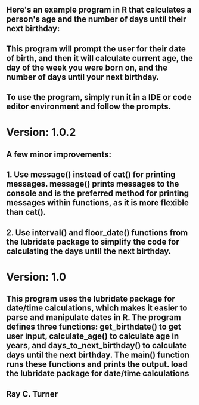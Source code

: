 ## Here's an example program in R that calculates a person's age and the number of days until their next birthday:

## This program will prompt the user for their date of birth, and then it will calculate current age, the day of the week you were born on, and the number of days until your next birthday.

## To use the program, simply run it in a IDE or code editor environment and follow the prompts.

# Version: 1.0.2
## A few minor improvements: 
## 1. Use message() instead of cat() for printing messages. message() prints messages to the console and is the preferred method for printing messages within functions, as it is more flexible than cat().
## 2. Use interval() and floor_date() functions from the lubridate package to simplify the code for calculating the days until the next birthday.

# Version: 1.0
## This program uses the lubridate package for date/time calculations, which makes it easier to parse and manipulate dates in R. The program defines three functions: get_birthdate() to get user input, calculate_age() to calculate age in years, and days_to_next_birthday() to calculate days until the next birthday. The main() function runs these functions and prints the output. load the lubridate package for date/time calculations

## Ray C. Turner